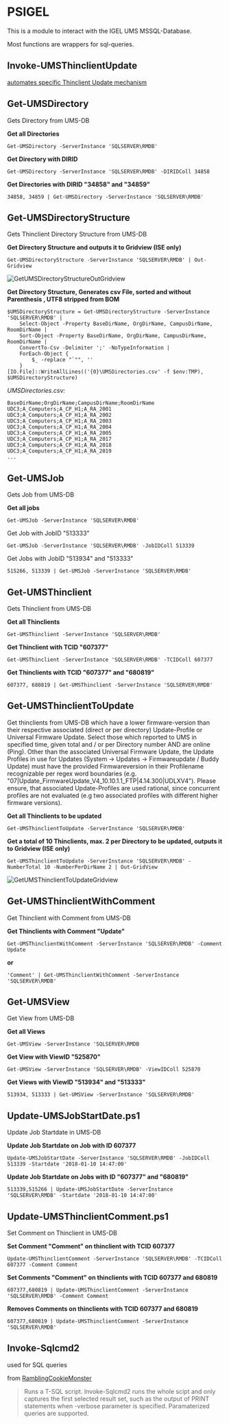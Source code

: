 # PSIGEL

This is a module to interact with the IGEL UMS MSSQL-Database.

Most functions are wrappers for sql-queries. 

## Invoke-UMSThinclientUpdate
[automates specific Thinclient Update mechanism](/docs/InvokeUMSThinclientUpdate.md)

## Get-UMSDirectory
Gets Directory from UMS-DB

**Get all Directories**
      
    Get-UMSDirectory -ServerInstance 'SQLSERVER\RMDB'

**Get Directory with DIRID**

    Get-UMSDirectory -ServerInstance 'SQLSERVER\RMDB' -DIRIDColl 34858

**Get Directories with DIRID "34858" and "34859"**
    
    34858, 34859 | Get-UMSDirectory -ServerInstance 'SQLSERVER\RMDB'

## Get-UMSDirectoryStructure
Gets Thinclient Directory Structure from UMS-DB

**Get Directory Structure and outputs it to Gridview (ISE only)**

    Get-UMSDirectoryStructure -ServerInstance 'SQLSERVER\RMDB' | Out-Gridview

![GetUMSDirectoryStructureOutGridview](/docs/imsages/GetUMSDirectoryStructureOutGridview.png)

**Get Directory Structure, Generates csv File, sorted and without Parenthesis , UTF8 stripped from BOM**

	$UMSDirectoryStructure = Get-UMSDirectoryStructure -ServerInstance 'SQLSERVER\RMDB' | 
		Select-Object -Property BaseDirName, OrgDirName, CampusDirName, RoomDirName |
		Sort-Object -Property BaseDirName, OrgDirName, CampusDirName, RoomDirName |
		ConvertTo-Csv -Delimiter ';' -NoTypeInformation |
		ForEach-Object {
			$_ -replace "`"", ''
		}
	[IO.File]::WriteAllLines(('{0}\UMSDirectories.csv' -f $env:TMP), $UMSDirectoryStructure)
  
*UMSDirectories.csv:*
  
    BaseDirName;OrgDirName;CampusDirName;RoomDirName
    UDC3;A_Computers;A_CP_H1;A_RA_2001
    UDC3;A_Computers;A_CP_H1;A_RA_2002
    UDC3;A_Computers;A_CP_H1;A_RA_2003
    UDC3;A_Computers;A_CP_H1;A_RA_2004
    UDC3;A_Computers;A_CP_H1;A_RA_2005
    UDC3;A_Computers;A_CP_H1;A_RA_2017
    UDC3;A_Computers;A_CP_H1;A_RA_2018
    UDC3;A_Computers;A_CP_H1;A_RA_2019
    ...

## Get-UMSJob
Gets Job from UMS-DB

**Get all jobs**

    Get-UMSJob -ServerInstance 'SQLSERVER\RMDB'

Get Job with JobID "513333"

    Get-UMSJob -ServerInstance 'SQLSERVER\RMDB' -JobIDColl 513339

Get Jobs with JobID "513934" and "513333" 

    515266, 513339 | Get-UMSJob -ServerInstance 'SQLSERVER\RMDB'

## Get-UMSThinclient
Gets Thinclient from UMS-DB

**Get all Thinclients**

    Get-UMSThinclient -ServerInstance 'SQLSERVER\RMDB'

**Get Thinclient with TCID "607377"**

    Get-UMSThinclient -ServerInstance 'SQLSERVER\RMDB' -TCIDColl 607377
    
**Get Thinclients with TCID "607377" and "680819"**
    
    607377, 680819 | Get-UMSThinclient -ServerInstance 'SQLSERVER\RMDB'
  
## Get-UMSThinclientToUpdate
Get thinclients from UMS-DB which have a lower firmware-version than their respective associated (direct or per directory) Update-Profile or Universal Firmware Update. Select those which reported to UMS in specified time, given total and / or per Directory number AND are online (Ping).
Other than the associated Universal Firmware Update, the Update Profiles in use for Updates (System -> Updates -> Firmwareupdate / Buddy Update) must have the provided Firmwareversion in their Profilename recognizable per regex word boundaries (e.g. "07|Update_FirmwareUpdate_V4_10.10.1.1_FTP|4.14.300|UDLXV4").
Please ensure, that associated Update-Profiles are used rational, since concurrent profiles are not evaluated (e.g two associated profiles with different higher firmware versions).

**Get all Thinclients to be updated**

    Get-UMSThinclientToUpdate -ServerInstance 'SQLSERVER\RMDB'

**Get a total of 10 Thinclients, max. 2 per Directory to be updated, outputs it to Gridview (ISE only)**

    Get-UMSThinclientToUpdate -ServerInstance 'SQLSERVER\RMDB' -NumberTotal 10 -NumberPerDirName 2 | Out-GridView

![GetUMSThinclientToUpdateGridview](/docs/imsages/GetUMSThinclientToUpdateGridview.png)

## Get-UMSThinclientWithComment
Get Thinclient with Comment from UMS-DB

**Get Thinclients with Comment "Update"**

    Get-UMSThinclientWithComment -ServerInstance 'SQLSERVER\RMDB' -Comment Update
    
**or**    
    
    'Comment' | Get-UMSThinclientWithComment -ServerInstance 'SQLSERVER\RMDB'

## Get-UMSView
Get View from UMS-DB

**Get all Views**

    Get-UMSView -ServerInstance 'SQLSERVER\RMDB
    
**Get View with ViewID "525870"**

    Get-UMSView -ServerInstance 'SQLSERVER\RMDB' -ViewIDColl 525870

**Get Views with ViewID "513934" and "513333"**

    513934, 513333 | Get-UMSView -ServerInstance 'SQLSERVER\RMDB'
    
## Update-UMSJobStartDate.ps1
Update Job Startdate in UMS-DB

**Update Job Startdate on Job with ID 607377**

    Update-UMSJobStartDate -ServerInstance 'SQLSERVER\RMDB' -JobIDColl 513339 -Startdate '2018-01-10 14:47:00'
    
**Update Job Startdate on Jobs with ID "607377" and "680819"**

    513339,515266 | Update-UMSJobStartDate -ServerInstance 'SQLSERVER\RMDB' -Startdate '2018-01-10 14:47:00'

## Update-UMSThinclientComment.ps1
Set Comment on Thinclient in UMS-DB

**Set Comment "Comment" on thinclient with TCID 607377**

    Update-UMSThinclientComment -ServerInstance 'SQLSERVER\RMDB' -TCIDColl 607377 -Comment Comment
    
**Set Comments "Comment" on thinclients with TCID 607377 and 680819**

    607377,680819 | Update-UMSThinclientComment -ServerInstance 'SQLSERVER\RMDB' -Comment Comment
    
**Removes Comments on thinclients with TCID 607377 and 680819**

    607377,680819 | Update-UMSThinclientComment -ServerInstance 'SQLSERVER\RMDB'
    
## Invoke-Sqlcmd2

used for SQL queries

from [RamblingCookieMonster](https://github.com/RamblingCookieMonster/PowerShell/blob/master/Invoke-Sqlcmd2.ps1)

 > Runs a T-SQL script. Invoke-Sqlcmd2 runs the whole scipt and only captures the first selected result set, such as the output of PRINT statements when -verbose parameter is specified.
Paramaterized queries are supported.